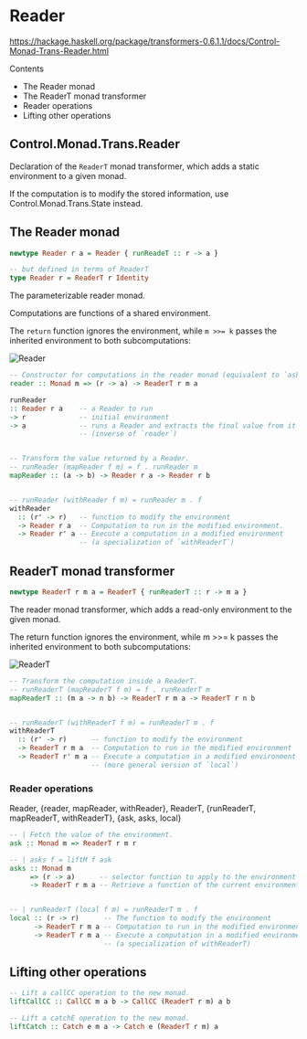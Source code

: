# Reader

https://hackage.haskell.org/package/transformers-0.6.1.1/docs/Control-Monad-Trans-Reader.html

Contents
- The Reader monad
- The ReaderT monad transformer
- Reader operations
- Lifting other operations

## Control.Monad.Trans.Reader

Declaration of the `ReaderT` monad transformer, which adds a static environment to a given monad.

If the computation is to modify the stored information, use Control.Monad.Trans.State instead.

## The Reader monad


```hs
newtype Reader r a = Reader { runReadeT :: r -> a }

-- but defined in terms of ReaderT
type Reader r = ReaderT r Identity
```

The parameterizable reader monad.

Computations are functions of a shared environment.

The `return` function ignores the environment, while `m >>= k` passes the inherited environment to both subcomputations:

![Reader](https://hackage.haskell.org/package/transformers-0.6.1.1/docs/images/bind-ReaderT.svg)


```hs
-- Constructor for computations in the reader monad (equivalent to `asks`)
reader :: Monad m => (r -> a) -> ReaderT r m a

runReader
:: Reader r a    -- a Reader to run
-> r             -- initial environment
-> a             -- runs a Reader and extracts the final value from it
                 -- (inverse of `reader`)


-- Transform the value returned by a Reader.
-- runReader (mapReader f m) = f . runReader m
mapReader :: (a -> b) -> Reader r a -> Reader r b


-- runReader (withReader f m) = runReader m . f
withReader
  :: (r' -> r)   -- function to modify the environment
  -> Reader r a  -- Computation to run in the modified environment.
  -> Reader r' a -- Execute a computation in a modified environment
                 -- (a specialization of `withReaderT`)
```

## ReaderT monad transformer

```hs
newtype ReaderT r m a = ReaderT { runReaderT :: r -> m a }
```

The reader monad transformer, which adds a read-only environment to the given monad.

The return function ignores the environment, while m >>= k passes the inherited environment to both subcomputations:

![ReaderT](https://hackage.haskell.org/package/transformers-0.6.1.1/docs/images/bind-ReaderT.svg)



```hs
-- Transform the computation inside a ReaderT.
-- runReaderT (mapReaderT f m) = f . runReaderT m
mapReaderT :: (m a -> n b) -> ReaderT r m a -> ReaderT r n b


-- runReaderT (withReaderT f m) = runReaderT m . f
withReaderT
  :: (r' -> r)      -- function to modify the environment
  -> ReaderT r m a  -- Computation to run in the modified environment
  -> ReaderT r' m a -- Execute a computation in a modified environment
                    -- (more general version of `local`)
```

### Reader operations

Reader,  {reader, mapReader, withReader},
ReaderT, {runReaderT, mapReaderT, withReaderT}, 
{ask, asks, local}



```hs
-- | Fetch the value of the environment.
ask :: Monad m => ReaderT r m r

-- | asks f = liftM f ask
asks :: Monad m 
     => (r -> a)      -- selector function to apply to the environment
     -> ReaderT r m a -- Retrieve a function of the current environment


-- | runReaderT (local f m) = runReaderT m . f
local :: (r -> r)      -- The function to modify the environment
      -> ReaderT r m a -- Computation to run in the modified environment
      -> ReaderT r m a -- Execute a computation in a modified environment
                       -- (a specialization of withReaderT)
```



## Lifting other operations

```hs
-- Lift a callCC operation to the new monad.
liftCallCC :: CallCC m a b -> CallCC (ReaderT r m) a b

-- Lift a catchE operation to the new monad.
liftCatch :: Catch e m a -> Catch e (ReaderT r m) a
```
